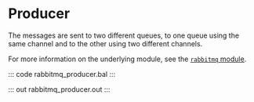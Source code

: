 # Producer

The messages are sent to two different queues,
to one queue using the same channel and to the other using two different channels.

For more information on the underlying module, 
see the [`rabbitmq` module](https://lib.ballerina.io/ballerinax/rabbitmq/latest).

::: code rabbitmq_producer.bal :::

::: out rabbitmq_producer.out :::
